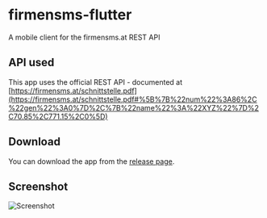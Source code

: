 # firmensms-flutter
A mobile client for the firmensms.at REST API

## API used
This app uses the official REST API - documented at [https://firmensms.at/schnittstelle.pdf](https://firmensms.at/schnittstelle.pdf#%5B%7B%22num%22%3A86%2C%22gen%22%3A0%7D%2C%7B%22name%22%3A%22XYZ%22%7D%2C70.85%2C771.15%2C0%5D)

## Download
You can download the app from the [release page](https://github.com/mwllgr/firmensms-flutter/releases).

## Screenshot
![Screenshot](https://user-images.githubusercontent.com/25794895/148666677-a6e49cc1-a59a-4f5c-a95c-937fe1a28d6e.png)
